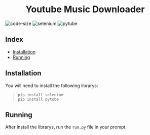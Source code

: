<h1 align = "center" > Youtube Music Downloader </h1>

![code-size](https://img.shields.io/github/languages/code-size/F1NH4WK/YMD?color=deeppink&style=plastic)
![selenium](https://img.shields.io/badge/Library-Selenium-deeppink)
![pytube](https://img.shields.io/badge/Library-Pytube-deeppink)
<h2> Index</h3>
<ul>
  <li><a href = '#installation'>Installation</a></li>
  <li><a href = '#running'>Running</a></li>
</ul>
  
<h2 id = 'installation'> Installation</h2>
<p> You will need to install the following librarys:</p>
<blockquote>
  <code>pip install selenium</code><br>
  <code>pip install pytube</code>
</blockquote>

<h2 id = 'running'>Running</h3>

<p> After install the librarys, run the <code>run.py</code> file in your prompt.
